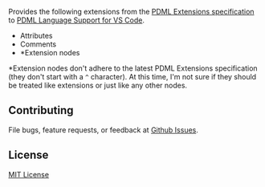 Provides the following extensions from the [PDML Extensions specification](https://pdml-lang.dev/docs/extensions/specification/index.html) to [PDML Language Support for VS Code](https://marketplace.visualstudio.com/items?itemName=shelby-landen.pdml).

- Attributes
- Comments
- *Extension nodes

*Extension nodes don't adhere to the latest PDML Extensions specification (they don't start with a `^` character). At this time, I'm not sure if they should be treated like extensions or just like any other nodes.

## Contributing

File bugs, feature requests, or feedback at [Github Issues](https://github.com/slanden/vscode-pdml/issues).

## License

[MIT License](LICENSE)
